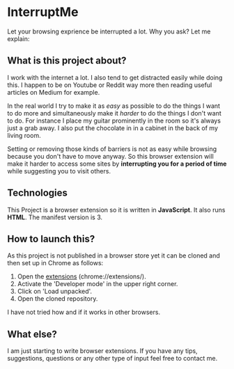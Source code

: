 # InterruptMe

Let your browsing exprience be interrupted a lot. Why you ask? Let me explain:

## What is this project about?
I work with the internet a lot. I also tend to get distracted easily while doing this. I happen to be on Youtube or Reddit way more then reading useful articles on Medium for example.

In the real world I try to make it as *easy* as possible to do the things I want to do more and simultaneously make it *harder* to do the things I don't want to do. For instance I place my guitar prominently in the room so it's always just a grab away. I also put the chocolate in in a cabinet in the back of my living room.

Setting or removing those kinds of barriers is not as easy while browsing because you don't have to move anyway. So this browser extension will make it harder to access some sites by **interrupting you for a period of time** while suggesting you to visit others.

## Technologies
This Project is a browser extension so it is written in **JavaScript**. It also runs **HTML**. The manifest version is 3.

## How to launch this?
As this project is not published in a browser store yet it can be cloned and then set up in Chrome as follows:
1. Open the [extensions](chrome://extensions) (chrome://extensions/).
2. Activate the 'Developer mode' in the upper right corner.
3. Click on 'Load unpacked'.
4. Open the cloned repository.

I have not tried how and if it works in other browsers.

## What else?
I am just starting to write browser extensions. If you have any tips, suggestions, questions or any other type of input feel free to contact me.
